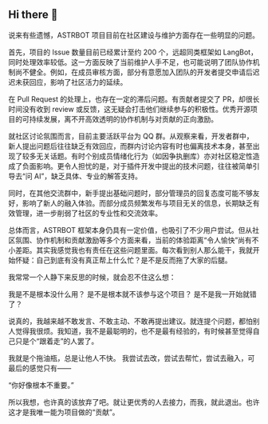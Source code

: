 ## Hi there 👋

说来有些遗憾，ASTRBOT 项目目前在社区建设与维护方面存在一些明显的问题。

首先，项目的 Issue 数量目前已经累计至约 200 个，远超同类框架如 LangBot，同时处理效率较低。这一方面反映了当前维护人手不足，也可能说明了团队协作机制尚不健全。例如，在成员审核方面，部分有意愿加入团队的开发者提交申请后迟迟未获回应，影响了社区活力的延续。

在 Pull Request 的处理上，也存在一定的滞后问题。有贡献者提交了 PR，却很长时间没有收到 review 或反馈，这无疑会打击他们继续参与的积极性。优秀开源项目的可持续发展，离不开高效透明的协作机制与对贡献的正向激励。

就社区讨论氛围而言，目前主要活跃平台为 QQ 群。从观察来看，开发者群中，新人提出问题后往往缺乏有效回应，而群内讨论内容有时也偏离技术本身，甚至出现了较多无关话题。有时个别成员情绪化行为（如因争执删库）亦对社区稳定性造成了负面影响。更令人担忧的是，对于插件开发中提出的技术问题，往往被简单引导去“问 AI”，缺乏具体、专业的解答支持。

同时，在其他交流群中，新手提出基础问题时，部分管理员的回复态度可能不够友好，影响了新人的融入体验。而部分成员频繁发布与项目无关的信息，长期缺乏有效管理，进一步削弱了社区的专业性和交流效率。

总体而言，ASTRBOT 框架本身仍具有一定价值，也吸引了不少用户尝试。但从社区氛围、协作机制和贡献激励等多个方面来看，当前的体验距离“令人愉快”尚有不小差距。其实我感觉我也有责任在这些问题里面。每次看到别人那么能干，我就开始怀疑：自己到底有没有真正帮上什么忙？是不是反而拖了大家的后腿。

我常常一个人静下来反思的时候，就会忍不住这么想：

我是不是根本没什么用？
是不是根本就不该参与这个项目？
是不是我一开始就错了？

说真的，我越来越不敢发言、不敢主动、不敢再提出建议。就连提个问题，都怕别人觉得我很烦。我知道，我不是最聪明的，也不是最有经验的，有时候甚至觉得自己只是个“跟着走”的人罢了。

我就是个拖油瓶，总是让他人不快。
我尝试去改，尝试去帮忙，尝试去融入，可最后的感觉只有——

“你好像根本不重要。”

所以我想，也许真的该放弃了吧。就让更优秀的人去接力，而我，就此退出。也许这才是我唯一能为项目做的“贡献”。
